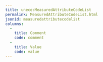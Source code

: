 ```yaml
---
title: unece:MeasuredAttributeCodeList
permalink: MeasuredAttributeCodeList.html
jsonid: measuredattributecodelist
columns:
  - 
    title: Comment
    code: comment
  - 
    title: Value
    code: value
---
```

